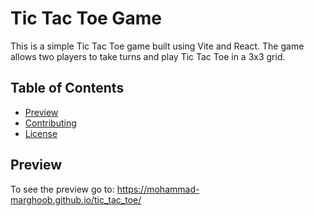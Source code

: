 # Tic Tac Toe Game

This is a simple Tic Tac Toe game built using Vite and React. The game allows two players to take turns and play Tic Tac Toe in a 3x3 grid.

## Table of Contents

- [Preview](#preview)
- [Contributing](#contributing)
- [License](#license)

## Preview

To see the preview go to: https://mohammad-marghoob.github.io/tic_tac_toe/
